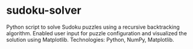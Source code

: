 # sudoku-solver
 Python script to solve
 Sudoku puzzles using a recursive
 backtracking algorithm. Enabled user
 input for puzzle configuration and
 visualized the solution using Matplotlib.
 Technologies: Python, NumPy,
 Matplotlib.
